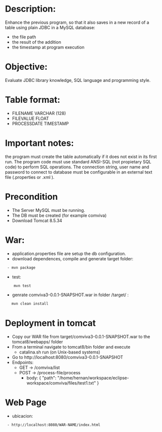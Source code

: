 # Description:
Enhance the previous program, so that it also saves in a new record of a table using plain JDBC in a
MySQL database:

* the file path
* the result of the addition
* the timestamp at program execution

# Objective:
Evaluate JDBC library knowledge, SQL language and programming style.
# Table format: 
* FILENAME VARCHAR (128)
* FILEVALUE FLOAT
* PROCESSDATE TIMESTAMP

# Important notes: 
the program must create the table automatically if it does not exist in its
first run. The program code must use standard ANSI-SQL (not propietary SQL code) to
perform SQL operations. The connection string, user name and password to connect to
database must be configurable in an external text file (.properties or .xml ).


# Precondition
* The Server MySQL must be running.
* The DB must be created (for example comviva)
* Download Tomcat 8.5.34

# War:
 - application.properties file are setup the db configuration.
 - download dependences, compile and generate target folder:
```sh
 - mvn package
```
 - test:
```sh
    mvn test
```
 - genrate comviva3-0.0.1-SNAPSHOT.war in folder /target/ : 
 ```sh
    mvn clean install
```

# Deployment in tomcat
 - Copy our WAR file from target/comviva3-0.0.1-SNAPSHOT.war to the tomcat8/webapps/ folder
 - From a terminal navigate to tomcat8/bin folder and execute
    - catalina.sh run (on Unix-based systems)
 - Go to http://localhost:8080/comviva3-0.0.1-SNAPSHOT
 - Endpoints: 
    - GET  ->   /comviva/list
    - POST ->   /process-file/process
        - body:
            {
                "path": "/home/hernan/workspace/eclipse-workspace/comviva/files/test1.txt"
            }


# Web Page
 - ubicacion:
```sh
 - http://localhost:8080/WAR-NAME/index.html
```